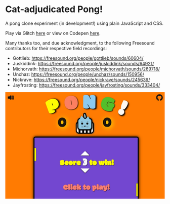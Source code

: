 # Cat-adjudicated Pong!
A pong clone experiment (in development!) using plain JavaScript and CSS.

Play via Glitch [here](https://cat-pong.glitch.me/) or view on Codepen [here](https://codepen.io/denismcdonald/full/JvaBNM/).

Many thanks too, and due acknowledgment, to the following Freesound contributors for their respective field recordings:

* Gottlieb: https://freesound.org/people/gottlieb/sounds/60604/ <br>
* Juskiddink: https://freesound.org/people/juskiddink/sounds/64921/ <br>
* Michorvath: https://freesound.org/people/michorvath/sounds/269718/ <br>
* Unchaz: https://freesound.org/people/unchaz/sounds/150956/ <br>
* Nickrave: https://freesound.org/people/nickrave/sounds/245639/ <br>
* Jayfrosting: https://freesound.org/people/jayfrosting/sounds/333404/

![Screenshot](https://github.com/denismcdonald/Cat-Pong/blob/master/Capture1.jpeg)

